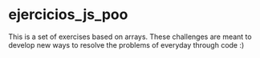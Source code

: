 # ejercicios_js_poo
This is a set of exercises based on arrays. These challenges are meant to develop  new ways to resolve the problems of everyday through code :)
